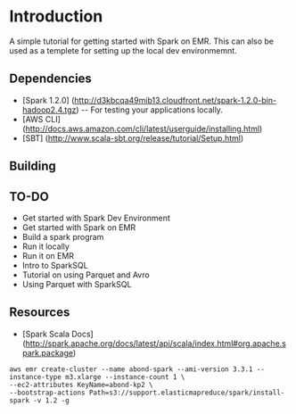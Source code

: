 # Introduction

A simple tutorial for getting started with Spark on EMR. This can also be used as a templete for setting up the local dev environmemnt.

## Dependencies

- [Spark 1.2.0] (http://d3kbcqa49mib13.cloudfront.net/spark-1.2.0-bin-hadoop2.4.tgz) -- For testing your applications locally.
- [AWS CLI] (http://docs.aws.amazon.com/cli/latest/userguide/installing.html)
- [SBT] (http://www.scala-sbt.org/release/tutorial/Setup.html)

## Building


## TO-DO

- Get started with Spark Dev Environment
- Get started with Spark on EMR
- Build a spark program
- Run it locally
- Run it on EMR
- Intro to SparkSQL
- Tutorial on using Parquet and Avro
- Using Parquet with SparkSQL

## Resources

- [Spark Scala Docs] (http://spark.apache.org/docs/latest/api/scala/index.html#org.apache.spark.package)

```
aws emr create-cluster --name abond-spark --ami-version 3.3.1 --instance-type m3.xlarge --instance-count 1 \
--ec2-attributes KeyName=abond-kp2 \
--bootstrap-actions Path=s3://support.elasticmapreduce/spark/install-spark -v 1.2 -g
```